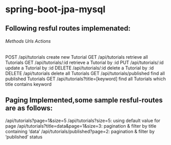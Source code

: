 # spring-boot-jpa-mysql

## Following resful routes implemenated:
###### Methods	    Urls	                                                       Actions
POST	      /api/tutorials	                                             create new Tutorial
GET	        /api/tutorials	                                             retrieve all Tutorials
GET	        /api/tutorials/:id	                                         retrieve a Tutorial by :id
PUT	        /api/tutorials/:id	                                         update a Tutorial by :id
DELETE	    /api/tutorials/:id	                                         delete a Tutorial by :id
DELETE	    /api/tutorials	                                             delete all Tutorials
GET	        /api/tutorials/published	                                   find all published Tutorials
GET	        /api/tutorials?title=[keyword]	                             find all Tutorials which title contains keyword



## Paging Implemented,some sample resful-routes are as follows:
/api/tutorials?page=1&size=5
/api/tutorials?size=5: using default value for page
/api/tutorials?title=data&page=1&size=3: pagination & filter by title containing ‘data’
/api/tutorials/published?page=2: pagination & filter by ‘published’ status
